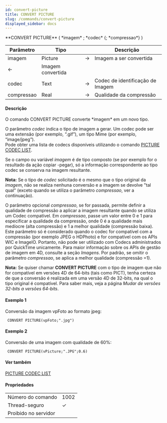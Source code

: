 ```yaml
---
id: convert-picture
title: CONVERT PICTURE
slug: /commands/convert-picture
displayed_sidebar: docs
---
```


<!--REF #_command_.CONVERT PICTURE.Syntax-->**CONVERT PICTURE** ( *imagem* ; *codec* {; *compressao*} )<!-- END REF-->
<!--REF #_command_.CONVERT PICTURE.Params-->
| Parâmetro | Tipo |  | Descrição |
| --- | --- | --- | --- |
| imagem | Picture | &#8594;  | Imagem a ser convertida |
| &#8592; | Imagem convertida |
| codec | Text | &#8594;  | Codec de identificação de Imagem |
| compressao | Real | &#8594;  | Qualidade da compressão |

<!-- END REF-->

#### Descrição 

<!--REF #_command_.CONVERT PICTURE.Summary-->O comando CONVERT PICTURE converte *imagem* em um novo tipo.<!-- END REF--> 

O parâmetro *codec* indica o tipo de imagem a gerar. Um codec pode ser uma extensão (por exemplo, “.gif”), um tipo Mime (por exemplo, “image/jpeg”).   
Pode obter uma lista de codecs disponíveis utilizando o comando [PICTURE CODEC LIST](picture-codec-list.md).

Se o campo ou variável *imagem* é de tipo composto (se por exemplo for o resultado da ação copiar -pegar), só a informação correspondente ao tipo codec se conserva na imagem resultante.

**Nota:** Se o tipo de *codec* solicitado é o mesmo que o tipo original da *imagem*, não se realiza nenhuna conversão e a imagem se devolve "tal qual" (exceto quando se utiliza o parâmetro *compressao*, ver a continuação). 

O parâmetro opcional *compressao*, se for passada, permite definir a qualidade de compressão a aplicar a imagem resultante quando se utiliza um Codec compatível. Em *compressao*, passe um valor entre 0 e 1 para especificar a qualidade da compressão, onde 0 é a qualidade mais medíocre (alta compressão) e 1 a melhor qualidade (compressão baixa). Este parâmetro só é considerado quando o codec for compatível com a compressão (por exemplo JPEG o HDPhoto) e for compatível com os APIs WIC e ImageIO. Portanto, não pode ser utilizado com Codecs administrados por QuickTime unicamente. Para maior informação sobre os APIs de gestão de imagem em 4D, consulte a seção *Imagens*. Por padrão, se omitir o parâmetro *compressao*, se aplica a melhor qualidade (compressão =1). 

**Nota:** Se quiser chamar **CONVERT PICTURE** com o tipo de imagem que não for compatível em versões 4D de 64-bits (tais como PICT), tenha certeza de que a conversão é realizada em uma versão 4D de 32-bits, na qual o tipo original é compatível. Para saber mais, veja a página *Mudar de versões 32-bits a versões 64-bits*. 

#### Exemplo 1 

Conversão da imagem vpFoto ao formato jpeg: 

```4d
 CONVERT PICTURE(vpFoto;".jpg")
```

#### Exemplo 2 

Conversão de uma imagem com qualidade de 60%:

```4d
 CONVERT PICTURE(vPicture;".JPG";0.6)
```

#### Ver também 

[PICTURE CODEC LIST](picture-codec-list.md)  

#### Propriedades
|  |  |
| --- | --- |
| Número do comando | 1002 |
| Thread-seguro | &check; |
| Proibido no servidor ||


